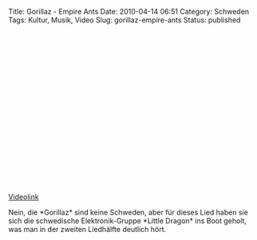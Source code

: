 Title: Gorillaz - Empire Ants
Date: 2010-04-14 06:51
Category: Schweden
Tags: Kultur, Musik, Video
Slug: gorillaz-empire-ants
Status: published

<p>
<object width="500" height="310">
<param name="movie" value="http://www.youtube-nocookie.com/v/htF-cH71OQw&amp;hl=de_DE&amp;fs=1&amp;"></param><param name="allowFullScreen" value="true"></param><param name="allowscriptaccess" value="always"></param>

<embed src="http://www.youtube-nocookie.com/v/htF-cH71OQw&amp;hl=de_DE&amp;fs=1&amp;" type="application/x-shockwave-flash" allowscriptaccess="always" allowfullscreen="true" width="500" height="310">
</embed>
</object>
  
[Videolink](http://www.youtube.com/watch?v=htF-cH71OQw)

</p>
Nein, die *Gorillaz* sind keine Schweden, aber für dieses Lied haben sie
sich die schwedische Elektronik-Gruppe *Little Dragon* ins Boot geholt,
was man in der zweiten Liedhälfte deutlich hört.

